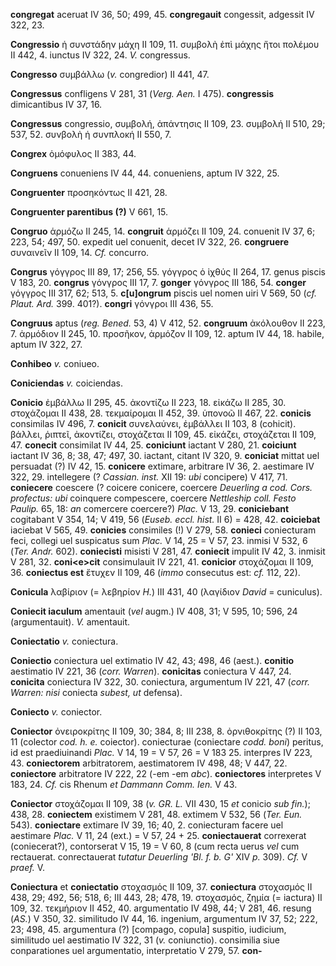 **congregat** aceruat IV 36, 50; 499, 45. **congregauit** congessit,
adgessit IV 322, 23.

**Congressio** ἡ συνστάδην μάχη II 109, 11. συμβολὴ ἐπὶ μάχης ἤτοι
πολέμου II 442, 4. iunctus IV 322, 24. *V.* congressus.

**Congresso** συμβάλλω (*v.* congredior) II 441, 47.

**Congressus** confligens V 281, 31 (*Verg. Aen.* I 475).
**congressis** dimicantibus IV 37, 16.

**Congressus** congressio, συμβολή, ἀπάντησις II 109, 23. συμβολή II
510, 29; 537, 52. συνβολὴ ἡ συνπλοκή II 550, 7.

**Congrex** ὁμόφυλος II 383, 44.

**Congruens** conueniens IV 44, 44. conueniens, aptum IV 322, 25.

**Congruenter** προσηκόντως II 421, 28.

**Congruenter parentibus (?)** V 661, 15.

**Congruo** ἁρμόζω II 245, 14. **congruit** ἁρμόζει II 109, 24. conuenit
IV 37, 6; 223, 54; 497, 50. expedit uel conuenit, decet IV 322, 26.
**congruere** συναινεῖν II 109, 14. *Cf.* concurro.

**Congrus** γόγγρος III 89, 17; 256, 55. γόγγρος ὁ ἰχθύς II 264, 17.
genus piscis V 183, 20. **congrus** γόνγρος III 17, 7. **gonger**
γόνγρος III 186, 54. **conger** γόγγρος III 317, 62; 513, 5.
**c[u]ongrum** piscis uel nomen uiri V 569, 50 (*cf. Plaut. Ard.* 399.
401?). **congri** γόνγροι III 436, 55.

**Congruus** aptus (*reg. Bened.* 53, 4) V 412, 52. **congruum**
ἀκόλουθον II 223, 7. ἁρμόδιον II 245, 10. προσῆκον, ἁρμόζον II 109, 12.
aptum IV 44, 18. habile, aptum IV 322, 27.

**Conhibeo** *v.* coniueo.

**Coniciendas** *v.* coiciendas.

**Conicio** ἐμβάλλω II 295, 45. ἀκοντίζω II 223, 18. εἰκάζω II 285, 30.
στοχάζομαι II 438, 28. τεκμαίρομαι II 452, 39. ὑπονοῶ II 467, 22.
**conicis** consimilas IV 496, 7. **conicit** συνελαύνει, ἐμβάλλει II
103, 8 (cohicit). βάλλει, ῥιπτεῖ, ἀκοντίζει, στοχάζεται II 109, 45.
εἰκάζει, στοχάζεται II 109, 47. **conecit** consimilat IV 44, 25.
**coniciunt** iactant V 280, 21. **coiciunt** iactant IV 36, 8; 38, 47;
497, 30. iactant, citant IV 320, 9. **coniciat** mittat uel persuadat
(?) IV 42, 15. **conicere** extimare, arbitrare IV 36, 2. aestimare IV
322, 29. intellegere (? *Cassian. inst.* XII 19: *ubi* concipere) V 417,
71. **coniecere** coescere (? coicere conicere, coercere *Deuerling a
cod. Cors. profectus: ubi* coinquere compescere, coercere *Nettleship
coll. Festo Paulip.* 65, 18: *an* comercere coercere?) *Plac.* V 13, 29.
**coniciebant** cogitabant V 354, 14; V 419, 56 (*Euseb. eccl. hist.* II
6) = 428, 42. **coiciebat** iaciebat V 565, 49. **conicies** consimiles
(!) V 279, 58. **conieci** coniecturam feci, collegi uel suspicatus sum
*Plac.* V 14, 25 = V 57, 23. inmisi V 532, 6 (*Ter. Andr.* 602).
**coniecisti** misisti V 281, 47. **coniecit** impulit IV 42, 3. inmisit
V 281, 32. **coni\<e\>cit** consimulauit IV 221, 41. **conicior**
στοχάζομαι II 109, 36. **coniectus est** ἔτυχεν II 109, 46 (*immo*
consecutus est: *cf.* 112, 22).

**Conicula** λαβίριον (= λεβηρίον *H.*) III 431, 40 (λαγίδιον *David*
= cuniculus).

**Coniecit iaculum** amentauit (*vel* augm.) IV 408, 31; V 595, 10; 596,
24 (argumentauit). *V.* amentauit.

**Coniectatio** *v.* coniectura.

**Coniectio** coniectura uel extimatio IV 42, 43; 498, 46 (aest.).
**conitio** aestimatio IV 221, 36 (*corr. Warren*). **conicitas**
coniectura V 447, 24. **conicita** coniectura IV 322, 30. coniectura,
argumentum IV 221, 47 (*corr. Warren: nisi* coniecta *subest, ut*
defensa).

**Coniecto** *v.* coniector.

**Coniector** ὀνειροκρίτης II 109, 30; 384, 8; III 238, 8. ὀρνιθοκρίτης
(?) II 103, 11 (colector *cod. h. e.* coiector). coniecturae (coniectare
*codd. boni*) peritus, id est praediuinandi *Plac.* V 14, 19 = V 57, 26
= V 183 25. interpres IV 223, 43. **coniectorem** arbitratorem,
aestimatorem IV 498, 48; V 447, 22. **coniectore** arbitratore IV 222,
22 (-em -em *abc*). **coniectores** interpretes V 183, 24. *Cf.* cis
Rhenum *et Dammann Comm. Ien.* V 43.

**Coniector** στοχάζομαι II 109, 38 (*v. GR. L.* VII 430, 15 *et*
conicio *sub fin.*); 438, 28. **coniectem** existimem V 281, 48. extimem
V 532, 56 (*Ter. Eun.* 543). **coniectare** extimare IV 39, 16; 40, 2.
coniecturam facere uel aestimare *Plac.* V 11, 24 (ext.) = V 57, 24 +
25. **coniectauerat** correxerat (coniecerat?), contorserat V 15, 19 = V
60, 8 (cum recta uerus *vel* cum rectauerat. conrectauerat *tutatur
Deuerling 'Bl. f. b. G'* XIV *p.* 309). *Cf.* V *praef.* V.

**Coniectura** et **coniectatio** στοχασμός II 109, 37. **coniectura**
στοχασμός II 438, 29; 492, 56; 518, 6; III 443, 28; 478, 19. στοχασμός,
ζημία (= iactura) II 109, 32. τεκμήριον II 452, 40. argumentatio IV
498, 44; V 281, 46. resung (*AS.*) V 350, 32. similitudo IV 44, 16.
ingenium, argumentum IV 37, 52; 222, 23; 498, 45. argumentura (?)
[compago, copula] suspitio, iudicium, similitudo uel aestimatio IV
322, 31 (*v.* coniunctio). consimilia siue conparationes uel
argumentatio, interpretatio V 279, 57. **con-**
